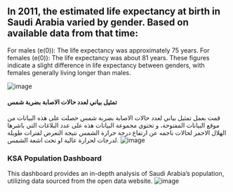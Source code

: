 ## In 2011, the estimated life expectancy at birth in Saudi Arabia varied by gender. Based on available data from that time:

For males (e(0)): The life expectancy was approximately 75 years.
For females (e(0)): The life expectancy was about 81 years.
These figures indicate a slight difference in life expectancy between genders, with females generally living longer than males.

![image](https://github.com/user-attachments/assets/4000ad34-ec22-4851-9fad-94882c1d182e)


#### تمثيل بياني لعدد حالات الاصابة بضربة شمس
قمت بعمل تمثيل بياني لعدد حالات الاصابة بضربة شمس حصلت على هذه البيانات من موقع البيانات المفتوحة، و تحتوي مجموعة البيانات هذه على عدد البلاغات التي باشرها الهلال الاحمر لحالات ناجمه عن ارتفاع درجة حرارة الشمس نتيجة التعرض لفترات طويلة لدرجات لحرارة عالية او تحت اشعة الشمس.
![image](https://github.com/user-attachments/assets/5ef5ff03-0db1-456a-a22b-2cef41717eb6)


### KSA Population Dashboard

This dashboard provides an in-depth analysis of Saudi Arabia’s population, utilizing data sourced from the open data website.
![image](https://github.com/AtheerAlzhrani/Excel/assets/146803858/116ca36d-cfd9-4cb4-a2f3-80c32af16974)

